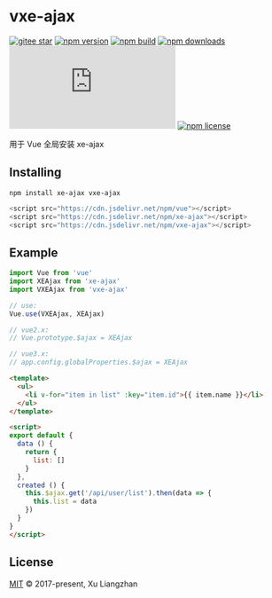 # vxe-ajax

[![gitee star](https://gitee.com/x-extends/vxe-ajax/badge/star.svg?theme=dark)](https://gitee.com/x-extends/vxe-ajax/stargazers)
[![npm version](https://img.shields.io/npm/v/vxe-ajax.svg?style=flat-square)](https://www.npmjs.com/package/vxe-ajax)
[![npm build](https://travis-ci.com/x-extends/vxe-ajax.svg?branch=master)](https://travis-ci.com/x-extends/vxe-ajax)
[![npm downloads](https://img.shields.io/npm/dm/vxe-ajax.svg?style=flat-square)](http://npm-stat.com/charts.html?package=vxe-ajax)
[![gzip size: JS](http://img.badgesize.io/https://unpkg.com/vxe-ajax/dist/vxe-ajax.min.js?compression=gzip&label=gzip%20size:%20JS)](https://unpkg.com/vxe-ajax/dist/vxe-ajax.min.js)
[![npm license](https://img.shields.io/github/license/mashape/apistatus.svg)](LICENSE)

用于 Vue 全局安装 xe-ajax

## Installing

```shell
npm install xe-ajax vxe-ajax
```

```javascript
<script src="https://cdn.jsdelivr.net/npm/vue"></script>
<script src="https://cdn.jsdelivr.net/npm/xe-ajax"></script>
<script src="https://cdn.jsdelivr.net/npm/vxe-ajax"></script>
```

## Example

```javascript
import Vue from 'vue'
import XEAjax from 'xe-ajax'
import VXEAjax from 'vxe-ajax'

// use:
Vue.use(VXEAjax, XEAjax)

// vue2.x:
// Vue.prototype.$ajax = XEAjax

// vue3.x:
// app.config.globalProperties.$ajax = XEAjax
```

```html
<template>
  <ul>
    <li v-for="item in list" :key="item.id">{{ item.name }}</li>
  </ul>
</template>
```

```html
<script>
export default {
  data () {
    return {
      list: []
    }
  },
  created () {
    this.$ajax.get('/api/user/list').then(data => {
      this.list = data
    })
  }
}
</script>
```

## License

[MIT](LICENSE) © 2017-present, Xu Liangzhan
